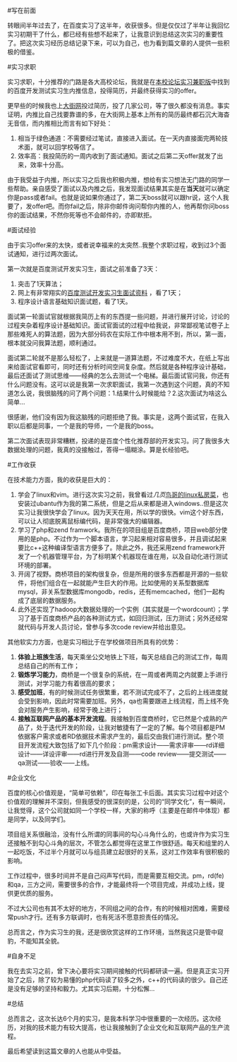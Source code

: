 #写在前面


转眼间半年过去了，在百度实习了这半年，收获很多。但是仅仅过了半年让我回忆实习初期干了什么，都已经有些想不起来了，让我意识到总结这次实习的重要性了。把这次实习经历总结记录下来，可以为自己，也为看到篇文章的人提供一些积极的借鉴。

#实习求职

实习求职，十分推荐的门路是各大高校论坛，我就是在[本校论坛实习兼职版](http://bbs.byr.cn/#!board/ParttimeJob)中找到的百度开发测试实习生内推信息，投得简历，并最终获得实习的offer。

更早些的时候我也上[大街网](www.dajie.com)投过简历，投了几家公司，等了很久都没有消息。事实证明，内推比自己找要靠谱的多，在大街网上基本上所有的简历最终都石沉大海杳无音信，而内推相比而言有如下好处：

1. 相当于绿色通道：不需要经过笔试，直接进入面试。在一天内直接面完两轮技术面，就可以回学校等信了。
2. 效率高：我投简历的一周内收到了面试通知。面试之后第二天offer就发了出来，效率十分高。

由于我受益于内推，所以实习之后我也积极内推，想给有实习想法无门路的同学一些帮助。亲自感受了面试以及内推之后，我发现面试结果其实是在**当天**就可以确定你是pass或者fail。也就是说如果你通过了，第二天boss就可以跟hr说，这个人我要了，发offer吧。而你fail之后，除非你邮件询问帮你内推的人，他再帮你问boss你的面试结果，不然你死等也不会邮件的，亦即默拒。	

#面试经验

由于实习offer来的太快，或者说幸福来的太突然..我整个求职过程，收到过3个面试通知，进行过两次面试。

第一次就是百度测试开发实习生，面试之前准备了3天：

1. 突击了1天算法；
2. 网上有非常翔实的[百度测试开发实习生面试资料](http://wenku.baidu.com/link?url=Xcx9FK_rnhEiw4dO63dTjPL65qdgap3wWvMoJaze7cyaLvQY9DKkuc8Qp2beb3FaeTGC6TVIHMIuIImC2Km6ak4NtK6DHPzGZ9JmPVB2eJu)
，看了1天；
3. 程序设计语言基础知识面试题，看了1天。

面试第一轮面试官就根据我简历上有的东西提一些问题，并进行展开讨论，讨论的过程夹杂着程序设计基础知识。面试官面试的过程中给我说，非常鄙视笔试卷子上那些难死人的算法题，因为大部分码农在实际工作中根本用不到，所以，第一面，根本就没问我算法题，顺利通过。

面试第二轮就不是那么轻松了，上来就是一道算法题，不过难度不大，在纸上写出来给面试官看即可，同时还有分析时间空间复杂度。然后就是各种程序设计基础，最后还面试了测试思维——经典的怎么去测试一个电梯。最后面试官问我，你还有什么问题没有。这可以说是我第一次求职面试，我第一次遇到这个问题，真的不知道怎么说，我很脑残的问了两个问题：1.结果什么时候能给？2.这次面试为啥这么简单...

很感谢，他们没有因为我这脑残的问题拒绝了我。事实是，这两个面试官，在我入职以后都是同事，一个是我的导师，一个是我的boss。

第二次面试表现非常糟糕，投递的是百度个性化推荐部的开发实习。问了我很多大数据处理的问题，我真的没接触过，答得一塌糊涂。算是长经验吧。

#工作收获

在技术能力方面，我的收获是巨大的：

1. 学会了linux和vim。进行这次实习之前，我曾看过*几页*[鸟哥的linux私房菜](http://book.douban.com/subject/4889838/)，也安装过ubantu作为我的第二系统，但是之后从来都是进入windows..但是这次实习让我很快学会了linux。因为天天在用，所以学的很快。vim这个好东西，可以让人彻底脱离鼠标编代码，是非常强大的编辑器。
2. 学习了php和zend framwork。我所在的项目组是百度商桥，项目web部分使用的是php。不过作为一个脚本语言，学习起来相对容易很多，并且调试起来要比c++这种编译型语言方便多了。除此之外，我还采用zend framework开发了一个机器管理平台，为了标明某个机器现在谁在用，以及自动化进行测试环境的部署。
3. 开阔了视野。商桥项目的架构很复杂，但是所用的很多东西都是开源的一些软件，将他们组合在一起就能产生巨大的作用。比如使用的关系型数据库mysql，非关系型数据库mongodb，redis，还有memcached，他们一起构成了底层的数据服务。
4. 此外还实现了hadoop大数据处理的一个实例（其实就是一个wordcount）；学习了基于百度商桥产品的各种测试方式，如回归测试，压力测试；另外还经常就代码与开发人员讨论，曾参与多次code review并给出意见。

其他软实力方面，也是实习相比于在学校做项目所具有的优势：

1. **体验上班族生活**，每天乘坐公交地铁上下班，每天总结自己的测试工作，每周总结自己的所有工作；
2. **锻炼学习能力**，商桥是一个很复杂的系统，在一周或者两周之内就要上手进行测试，对学习能力有着很高的要求；
3. **感受加班**，有的时候测试任务很繁重，若不测试完成不了，之后的上线进度就会受到影响，因此时常需要加班。另外，qa也需要跟进上线流程，而上线不免会对服务产生影响，经常于晚上进行；
4. **接触互联网产品的基本开发流程**。我接触到百度商桥时，它已然是个成熟的产品了，处于迭代开发的阶段，让我对敏捷有了一定的了解。每个项目都是PM依据客户需求或者RD依据技术需求产生的，最后交由我们进行测试。整个项目开发流程大致包括了如下几个阶段：pm需求设计——需求评审——rd详细设计——详设评审——rd进行开发及自测——code review——提交测试——qa测试——验收——上线。


#企业文化

百度的核心价值观是，“简单可依赖”，印在每张工卡后面。其实实习过程中对这个价值观的理解并不深刻，但我感受的很深刻的是，公司的“同学文化”，有一瞬间，让我觉得，这个公司就如同一个学校一样，大家的称呼（主要是在邮件中体现）都是同学，以及同学们。

项目组关系很融洽，没有什么所谓的同事间的勾心斗角什么的，也或许作为实习生还接触不到勾心斗角的层次，不管怎么都觉得在这里工作很舒适。每天和组里的人一起吃饭，不过半个月就可以与组员建立起很好的关系，这对工作效率有很积极的影响。

工作过程中，很多时间并不是自己闷声写代码，而是需要互相交流。pm，rd(fe)和qa，三方之间，需要很多的合作，才能最终将一个项目完成，并成功上线，提供更优质的服务。

不过大公司也有其不太好的地方，不同组之间的合作，有的时候相对困难，需要经常push才行。还有多方联调时，也有死活不愿意担责任的情况。

总而言之，作为实习生的我，还是很欣赏这样的工作环境，当然我这只是管中窥豹，不能知其全貌。

#自身不足

我在去实习之前，曾下决心要将实习期间接触的代码都研读一遍。但是真正实习开始了之后，除了较为易懂的php代码读了较多之外，c++的代码读的很少。自己还是没有足够的坚持和毅力。尤其实习后期，十分松懈...

#总结

总而言之，这次长达6个月的实习，是我本科学习中很重要的一次经历。这次经历，对我的技术能力有较大提高，也让我接触到了企业文化和互联网产品的生产流程。

最后希望读到这篇文章的人也能从中受益。